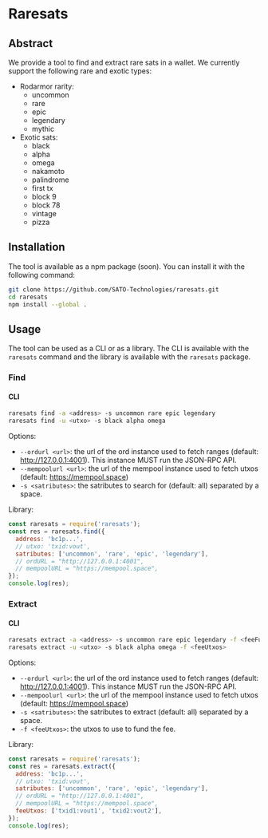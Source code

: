 # Raresats

## Abstract
We provide a tool to find and extract rare sats in a wallet. We currently support the following rare and exotic types:
- Rodarmor rarity:
  - uncommon
  - rare
  - epic
  - legendary
  - mythic
- Exotic sats:
  - black
  - alpha
  - omega
  - nakamoto
  - palindrome
  - first tx
  - block 9
  - block 78
  - vintage
  - pizza

## Installation
The tool is available as a npm package (soon). You can install it with the following command:

```bash
git clone https://github.com/SATO-Technologies/raresats.git
cd raresats
npm install --global .
```

## Usage
The tool can be used as a CLI or as a library. The CLI is available with the `raresats` command and the library is available with the `raresats` package.

### Find

#### CLI

```bash
raresats find -a <address> -s uncommon rare epic legendary
raresats find -u <utxo> -s black alpha omega
```

Options:
- `--ordurl <url>`: the url of the ord instance used to fetch ranges (default: http://127.0.0.1:4001). This instance MUST run the JSON-RPC API.
- `--mempoolurl <url>`: the url of the mempool instance used to fetch utxos (default: https://mempool.space)
- `-s <satributes>`: the satributes to search for (default: all) separated by a space.

Library:
```javascript
const raresats = require('raresats');
const res = raresats.find({
  address: 'bc1p...',
  // utxo: 'txid:vout',
  satributes: ['uncommon', 'rare', 'epic', 'legendary'],
  // ordURL = "http://127.0.0.1:4001",
  // mempoolURL = "https://mempool.space",
});
console.log(res);
```

### Extract

#### CLI

```bash
raresats extract -a <address> -s uncommon rare epic legendary -f <feeFundingUTXO>
raresats extract -u <utxo> -s black alpha omega -f <feeUtxos>
```

Options:
- `--ordurl <url>`: the url of the ord instance used to fetch ranges (default: http://127.0.0.1:4001). This instance MUST run the JSON-RPC API.
- `--mempoolurl <url>`: the url of the mempool instance used to fetch utxos (default: https://mempool.space)
- `-s <satributes>`: the satributes to extract (default: all) separated by a space.
- `-f <feeUtxos>`: the utxos to use to fund the fee.

Library:
```javascript
const raresats = require('raresats');
const res = raresats.extract({
  address: 'bc1p...',
  // utxo: 'txid:vout',
  satributes: ['uncommon', 'rare', 'epic', 'legendary'],
  // ordURL = "http://127.0.0.1:4001",
  // mempoolURL = "https://mempool.space",
  feeUtxos: ['txid1:vout1', 'txid2:vout2'],
});
console.log(res);
```